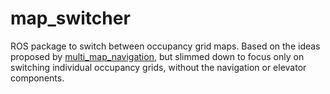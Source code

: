 # map_switcher

ROS package to switch between occupancy grid maps. Based on the ideas proposed by [multi_map_navigation](https://github.com/MohitShridhar/multi_map_navigation), but slimmed down to focus only on switching individual occupancy grids, without the navigation or elevator components.
